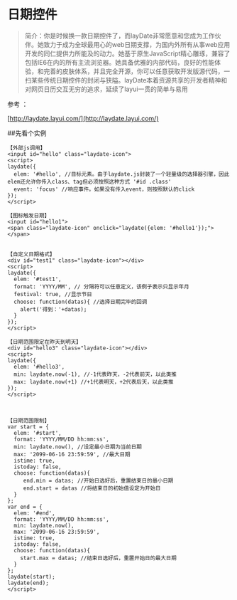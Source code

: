 日期控件
=========

> 简介：你是时候换一款日期控件了，而layDate非常愿意和您成为工作伙伴。她致力于成为全球最用心的web日期支撑，为国内外所有从事web应用开发的同仁提供力所能及的动力。她基于原生JavaScript精心雕琢，兼容了包括IE6在内的所有主流浏览器。她具备优雅的内部代码，良好的性能体验，和完善的皮肤体系，并且完全开源，你可以任意获取开发版源代码，一扫某些传统日期控件的封闭与狭隘。layDate本着资源共享的开发者精神和对网页日历交互无穷的追求，延续了layui一贯的简单与易用

参考 ： 

[http://laydate.layui.com/](http://laydate.layui.com/)


##先看个实例

	【外部js调用】
	<input id="hello" class="laydate-icon">
	<script>
	laydate({
	  elem: '#hello', //目标元素。由于laydate.js封装了一个轻量级的选择器引擎，因此elem还允许你传入class、tag但必须按照这种方式 '#id .class'
	  event: 'focus' //响应事件。如果没有传入event，则按照默认的click
	});
	</script>
	
	【图标触发日期】
	<input id="hello1">
	<span class="laydate-icon" onclick="laydate({elem: '#hello1'});"></span>


	【自定义日期格式】
	<div id="test1" class="laydate-icon"></div>
	<script>
	laydate({
	  elem: '#test1',
	  format: 'YYYY/MM', // 分隔符可以任意定义，该例子表示只显示年月
	  festival: true, //显示节日
	  choose: function(datas){ //选择日期完毕的回调
	    alert('得到：'+datas);
	  }
	});
	</script>
	
	【日期范围限定在昨天到明天】
	<div id="hello3" class="laydate-icon"></div>
	<script>
	laydate({
	  elem: '#hello3',
	  min: laydate.now(-1), //-1代表昨天，-2代表前天，以此类推
	  max: laydate.now(+1) //+1代表明天，+2代表后天，以此类推
	});
	</script>



	【日期范围限制】
	var start = {
	  elem: '#start',
	  format: 'YYYY/MM/DD hh:mm:ss',
	  min: laydate.now(), //设定最小日期为当前日期
	  max: '2099-06-16 23:59:59', //最大日期
	  istime: true,
	  istoday: false,
	  choose: function(datas){
	     end.min = datas; //开始日选好后，重置结束日的最小日期
	     end.start = datas //将结束日的初始值设定为开始日
	  }
	};
	var end = {
	  elem: '#end',
	  format: 'YYYY/MM/DD hh:mm:ss',
	  min: laydate.now(),
	  max: '2099-06-16 23:59:59',
	  istime: true,
	  istoday: false,
	  choose: function(datas){
	    start.max = datas; //结束日选好后，重置开始日的最大日期
	  }
	};
	laydate(start);
	laydate(end);
	</script>
    
